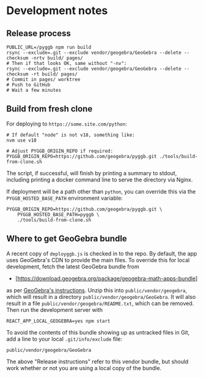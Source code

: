 # Development notes

## Release process

``` shell
PUBLIC_URL=/pyggb npm run build
rsync --exclude=.git --exclude vendor/geogebra/GeoGebra --delete --checksum -nrtv build/ pages/
# Then if that looks OK, same without "-nv":
rsync --exclude=.git --exclude vendor/geogebra/GeoGebra --delete --checksum -rt build/ pages/
# Commit in pages/ worktree
# Push to GitHub
# Wait a few minutes
```

## Build from fresh clone

For deploying to `https://some.site.com/python`:

``` shell
# If default "node" is not v18, something like:
nvm use v18

# Adjust PYGGB_ORIGIN_REPO if required:
PYGGB_ORIGIN_REPO=https://github.com/geogebra/pyggb.git ./tools/build-from-clone.sh
```

The script, if successful, will finish by printing a summary to
stdout, including printing a docker command line to serve the
directory via Nginx.

If deployment will be a path other than `python`, you can override
this via the `PYGGB_HOSTED_BASE_PATH` environment variable:

``` shell
PYGGB_ORIGIN_REPO=https://github.com/geogebra/pyggb.git \
    PYGGB_HOSTED_BASE_PATH=pyggb \
    ./tools/build-from-clone.sh
```


## Where to get GeoGebra bundle

A recent copy of `deployggb.js` is checked in to the repo. By default, the app
uses GeoGebra's CDN to provide the main files. To override this for local
development, fetch the latest GeoGebra bundle from

- [https://download.geogebra.org/package/geogebra-math-apps-bundle]

as per [GeoGebra's
instructions](https://wiki.geogebra.org/en/Reference:GeoGebra_Apps_Embedding#Offline_and_Self-Hosted_Solution).
Unzip this into `public/vendor/geogebra`, which will result in a directory
`public/vendor/geogebra/GeoGebra`. It will also result in a file
`public/vendor/geogebra/README.txt`, which can be removed. Then run the
development server with

``` shell
REACT_APP_LOCAL_GEOGEBRA=yes npm start
```

To avoid the contents of this bundle showing up as untracked files in Git, add a
line to your local `.git/info/exclude` file:

``` shell
public/vendor/geogebra/GeoGebra
```

The above "Release instructions" refer to this vendor bundle, but
should work whether or not you are using a local copy of the bundle.
